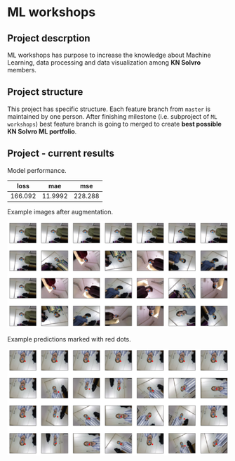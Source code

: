 # ML workshops

## Project descrption

ML workshops has purpose to increase the knowledge about Machine Learning, data processing and data visualization among **KN Solvro** members.

## Project structure 

This project has specific structure. Each feature branch from `master` is maintained by one person. After finishing milestone (i.e. subproject of `ML workshops`) best feature branch is going to merged to create **best possible KN Solvro ML portfolio**.

## Project - current results 

Model performance.

| loss  | mae | mse | 
| ---- | ---- | ---- |
| 166.092 | 11.9992 | 228.288 |

Example images after augmentation.

<p align="center">
  <img src="s1.png">
</p>

Example predictions marked with red dots.

<p align="center">
  <img src="s2.png">
</p>
